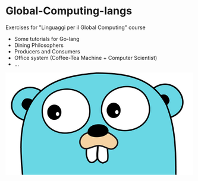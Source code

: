 # Global-Computing-langs
Exercises for "Linguaggi per il Global Computing" course

- Some tutorials for Go-lang
- Dining Philosophers
- Producers and Consumers
- Office system (Coffee-Tea Machine + Computer Scientist)
- ...

![alt text](resources/golang.jpg?raw=true "")
